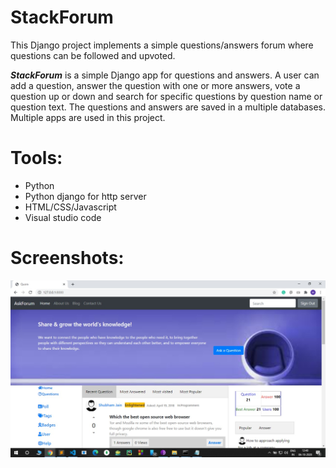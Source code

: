 # StackForum

This Django project implements a simple questions/answers forum where questions can be followed and upvoted.

***StackForum*** is a simple Django app for questions and answers. A user can add a question, answer the question with one or more answers, vote a question up or down and search for specific questions by question name or question text. The questions and answers are saved in a multiple databases. Multiple apps are used in this project.

# Tools:
- Python
- Python django for http server
- HTML/CSS/Javascript
- Visual studio code

# Screenshots:

![Image](https://github.com/shubhamjain31/StackForum/blob/master/Screenshots/IMG-20201006-WA0003.jpg)
